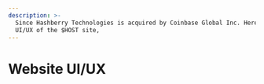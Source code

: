 ```yaml
---
description: >-
  Since Hashberry Technologies is acquired by Coinbase Global Inc. Here was the
  UI/UX of the $HOST site,
---
```


# Website UI/UX

